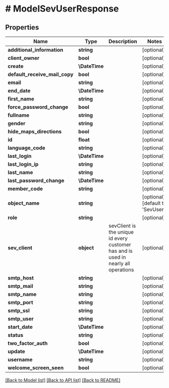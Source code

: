 # # ModelSevUserResponse

## Properties

Name | Type | Description | Notes
------------ | ------------- | ------------- | -------------
**additional_information** | **string** |  | [optional]
**client_owner** | **bool** |  | [optional]
**create** | **\DateTime** |  | [optional]
**default_receive_mail_copy** | **bool** |  | [optional]
**email** | **string** |  | [optional]
**end_date** | **\DateTime** |  | [optional]
**first_name** | **string** |  | [optional]
**force_password_change** | **bool** |  | [optional]
**fullname** | **string** |  | [optional]
**gender** | **string** |  | [optional]
**hide_maps_directions** | **bool** |  | [optional]
**id** | **float** |  | [optional]
**language_code** | **string** |  | [optional]
**last_login** | **\DateTime** |  | [optional]
**last_login_ip** | **string** |  | [optional]
**last_name** | **string** |  | [optional]
**last_password_change** | **\DateTime** |  | [optional]
**member_code** | **string** |  | [optional]
**object_name** | **string** |  | [optional] [default to 'SevUser']
**role** | **string** |  | [optional]
**sev_client** | **object** | sevClient is the unique id every customer has and is used in nearly all operations | [optional]
**smtp_host** | **string** |  | [optional]
**smtp_mail** | **string** |  | [optional]
**smtp_name** | **string** |  | [optional]
**smtp_port** | **string** |  | [optional]
**smtp_ssl** | **string** |  | [optional]
**smtp_user** | **string** |  | [optional]
**start_date** | **\DateTime** |  | [optional]
**status** | **string** |  | [optional]
**two_factor_auth** | **bool** |  | [optional]
**update** | **\DateTime** |  | [optional]
**username** | **string** |  | [optional]
**welcome_screen_seen** | **bool** |  | [optional]

[[Back to Model list]](../../README.md#models) [[Back to API list]](../../README.md#endpoints) [[Back to README]](../../README.md)
